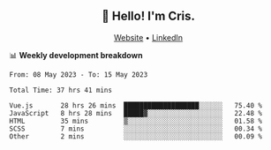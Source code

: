 
<h2 align="center">👋 Hello! I'm Cris.</h2>
<p align="center">
  <a href="https://www.criscunas.dev">Website</a> •
  <a href="https://www.linkedin.com/in/cristophercunas/">LinkedIn</a> 
</p>


📊 **Weekly development breakdown**
<!--START_SECTION:waka-->

```text
From: 08 May 2023 - To: 15 May 2023

Total Time: 37 hrs 41 mins

Vue.js       28 hrs 26 mins  ███████████████████░░░░░░   75.40 %
JavaScript   8 hrs 28 mins   █████▓░░░░░░░░░░░░░░░░░░░   22.48 %
HTML         35 mins         ▒░░░░░░░░░░░░░░░░░░░░░░░░   01.58 %
SCSS         7 mins          ░░░░░░░░░░░░░░░░░░░░░░░░░   00.34 %
Other        2 mins          ░░░░░░░░░░░░░░░░░░░░░░░░░   00.09 %
```

<!--END_SECTION:waka-->
